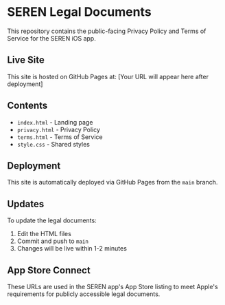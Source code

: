 # SEREN Legal Documents

This repository contains the public-facing Privacy Policy and Terms of Service for the SEREN iOS app.

## Live Site

This site is hosted on GitHub Pages at: [Your URL will appear here after deployment]

## Contents

- `index.html` - Landing page
- `privacy.html` - Privacy Policy
- `terms.html` - Terms of Service
- `style.css` - Shared styles

## Deployment

This site is automatically deployed via GitHub Pages from the `main` branch.

## Updates

To update the legal documents:
1. Edit the HTML files
2. Commit and push to `main`
3. Changes will be live within 1-2 minutes

## App Store Connect

These URLs are used in the SEREN app's App Store listing to meet Apple's requirements for publicly accessible legal documents.
